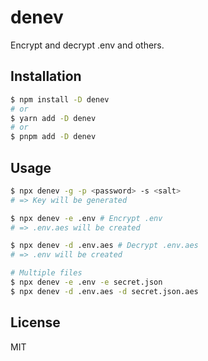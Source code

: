 # denev

Encrypt and decrypt .env and others.

## Installation

```bash
$ npm install -D denev
# or
$ yarn add -D denev
# or
$ pnpm add -D denev
```

## Usage

```bash
$ npx denev -g -p <password> -s <salt>
# => Key will be generated

$ npx denev -e .env # Encrypt .env
# => .env.aes will be created

$ npx denev -d .env.aes # Decrypt .env.aes
# => .env will be created

# Multiple files
$ npx denev -e .env -e secret.json
$ npx denev -d .env.aes -d secret.json.aes
```

## License

MIT
